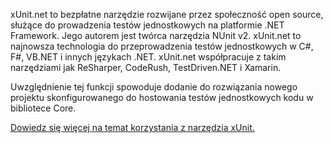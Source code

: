 ﻿xUnit.net to bezpłatne narzędzie rozwijane przez społeczność open source, służące do prowadzenia testów jednostkowych na platformie .NET Framework. Jego autorem jest twórca narzędzia NUnit v2. xUnit.net to najnowsza technologia do przeprowadzenia testów jednostkowych w C#, F#, VB.NET i innych językach .NET. xUnit.net współpracuje z takim narzędziami jak ReSharper, CodeRush, TestDriven.NET i Xamarin. 

Uwzględnienie tej funkcji spowoduje dodanie do rozwiązania nowego projektu skonfigurowanego do hostowania testów jednostkowych kodu w bibliotece Core.

[Dowiedz się więcej na temat korzystania z narzędzia xUnit.](https://xunit.github.io/)
